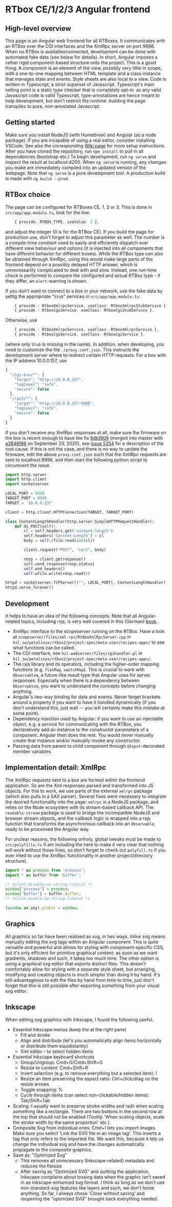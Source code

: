 # RTbox CE/1/2/3 Angular frontend

## High-level overview

This page is an Angular web frontend for all RTBoxes. It communicates with an RTBox over the CGI interfaces and the
XmlRpc server on port 9998. When no RTBox is available/connected, development can be done with automated fake data (see
below for details). In short, Angular imposes a rather rigid component-based structure onto the project. This is a good
thing. A component is an element of the view, possibly very little in scope, with a one-to-one mapping between HTML
template and a class instance that manages state and events. Style sheets are also local to a view. Code is written in
Typescript, a strict superset of Javascript. Typescript's main selling point is a static type checker that is completely
opt-in: as any valid Javascript code is valid Typescript, type-annotations are hence meant to help development, but
don't restrict the runtime: building the page transpiles to pure, non-annotated Javascript.

## Getting started

Make sure you install NodeJS (with Homebrew) and Angular (as a node package). If you are incapable of using a real
editor, consider installing VSCode. See also the corresponding [Wiki
page](https://intranet.plexim.com/mediawiki/index.php/Angular_on_MacOS) for more setup instructions. After you have
cloned the repository, run `npm install` to pull in all dependencies (bootstrap etc.) To begin development, run `ng
serve` and inspect the result at localhost:4200. When `ng serve` is running, any changes you make are immediately
compiled into an updated version of the webpage. Note that `ng serve` is a pure development tool. A production build is
made with `ng build --prod`.

## RTBox choice

The page can be configured for RTBoxes CE, 1, 2 or 3. This is done in `src/app/app.module.ts`, look for the line:
```typescript
    { provide: RTBOX_TYPE, useValue: 2 },
```
and adjust the integer (0 is for the RTBox CE). If you build the page for production use, don't forget to adjust this
parameter as well. The number is a compile-time constant used to easily and efficiently dispatch over different view
behaviour and options (it is injected into all components that have different behavior for different boxes). While the
RTBox type can also be obtained through XmlRpc, using this would make large parts of the frontend depend on a possibly
delayed HTTP answer, which is unnecessarilly complicated to deal with and slow. Instead, one run-time check is performed
to compare the configured and actual RTBox type - if they differ, an `alert`-warning is shown.

If you don't want to connect to a box in your network, use the fake data by settig the appropriate "`Stub`" services in
`src/app/app.module.ts`:
```typescript
    { provide : RtboxXmlrpcService, useClass: RtboxXmlrpcStubService },
    { provide : RtboxCgiService, useClass: RtboxCgiStubService },
```
Otherwise, use
```typescript
    { provide : RtboxXmlrpcService, useClass: RtboxXmlrpcService },
    { provide : RtboxCgiService, useClass: RtboxCgiService },
```
(where only `Stub` is missing in the name). In addition, when developing, you need to customize the file
`./proxy.conf.json`. This instructs the development server where to redirect certain HTTP requests. For a box with the
IP address 10.0.0.157, use
```javascript
{
  "/cgi-bin/*": {
    "target": "http://10.0.0.157",
    "logLevel": "info",
    "secure": false
  },
  "/rpc2/*": {
    "target": "http://10.0.0.157:9998",
    "logLevel": "info",
    "secure": false
  }
}
```
If you don't receive any XmlRpc responses at all, make sure the firmware on the box is recent enough to have the fix
[6db1909](https://gitlab.plexim.com/hil/hil_sw/-/commit/6db1909068aa952e5cd139c54eace79129ef0bdf) (merged into master
with [a3846f86](https://gitlab.plexim.com/hil/hil_sw/-/commit/a3846f8684e95abacc8897156588afd7968c161d) on September 23,
2020), see [issue 5254](https://gitlab.plexim.com/hil/hil_sw/-/issues/5254) for a description of the root cause. If this
is not the case, and there is no way to update the firmware, edit the above `proxy.conf.json` such that the XmlRpc
requests are sent to localhost:9998, and then start the following python script to circumvent the issue.
```python
import http.server
import http.client
import socketserver

LOCAL_PORT = 9998
TARGET_PORT = 9998
TARGET = '10.0.0.237'

client = http.client.HTTPConnection(TARGET, TARGET_PORT)

class ContentLengthHandler(http.server.SimpleHTTPRequestHandler):
    def do_POST(self):
        cl = self.headers.get('content-length')
        self.headers['Content-Length'] = cl
        body = self.rfile.read(int(cl))

        client.request("POST", "rpc2", body)

        resp = client.getresponse()
        self.send_response(resp.status)
        self.end_headers()
        self.wfile.write(resp.read())

httpd = socketserver.TCPServer(("", LOCAL_PORT), ContentLengthHandler)
httpd.serve_forever()
```

## Development

It helps to have an idea of the following concepts. Note that all Angular-related topics, including rxjs, is very well
covered in this (German) [book](https://angular-buch.com/).

- XmlRpc interface to the scopeserver running on the RTBox. Have a look at
  `scopeserver/files/xml-rpc/RtBoxXmlRpcServer.cpp` in `hil_sw/petalinux/rtbox2/project-spec/meta-user/recipes-apps/` to
  see what functions can be called.
- The CGI interface, see `hil-webserver/files/cgihandler.pl` in
  `hil_sw/petalinux/rtbox2/project-spec/meta-user/recipes-apps/`.
- The rxjs library and its operators, including the higher-order mapping functions (e.g. `flatMap`, `switchMap`). This
  is crucial to work with `Observable`s, a future-like result type that Angular uses for server responses. Especially
  when there is a dependency between `Observable`s, you want to understand the concepts before changing anything.
- Angular's two-way binding for data and events. Never forget brackets around a property if you want to have it handled
  dynamically (if you don't understand this, just wait -- you will certainly make this mistake at some point).
- Dependency injection used by Angular: if you want to use an injectable object, e.g. a service for communicating with
  the RTBox, you declaratively add an instance to the constructor parameters of a component. Angular then does the rest.
  You would _never_ manually create that instance and/or manually invoke any constructor.
- Passing data from parent to child component through `@Input`-decorated member variables

## Implementation detail: XmlRpc

The XmlRpc requests sent to a box are formed within the frontend application. So are the Xml responses parsed and
transformed into JS objects. For this to work, we use parts of the external `xmlrpc` package (which also pulls in a SAX
parser). Several fixes were necessary to integrate the desired functionality into the page: `xmlrpc` is a NodeJS
package, and relies on the Node ecosystem with its stream-based callback API. The `readable-stream` package is used to
bridge the incompatible NodeJS and browser stream objects, and the callback logic is wrapped into a rxjs function that
transforms the asynchronous callback into an `Observable`, ready to be processed the Angular way.

For unclear reasons, the following unholy, global tweaks must be made to `src/polyfills.ts` (I am including the here to
make it very clear that nothing will work without those lines, so don't forget to check out `polyfill.ts` if you ever
inted to use the XmlRpc functionality in another project/directory structure).
```javascript
import * as process from 'process';
import * as buffer from 'buffer';

/* tslint:disable:no-string-literal */
window['process'] = process;
window['Buffer'] = buffer.Buffer;
/* tslint:enable:no-string-literal */

(window as any).global = window;
```

## Graphics

All graphics so far have been realised as svg, in two ways. _Inline_ svg means manually editing the svg tags within an
Angular component. This is quite versatile and powerful and allows for styling with component-specific CSS, but it's
only efficient for primitive graphical content: as soon as we want gradients, shadows and such, it takes too much time.
The other option is using a graphical svg editor that exports distinct files. This doesn't comfortably allow for styling
with a separate style sheet, but arranging, modifying and creating objects is much simpler than doing it by hand. It's
still advantageous to edit the files by hand from time to time, just don't forget that this is still possible after
exporting something from your visual svg editor.

## Inkscape

When editing svg graphics with Inkscape, I found the following useful.

- Essential Inkscape menus (keep the at the right pane)
  * Fill and stroke
  * Align and distribute (let's you automatically align items horizontally or distribute them equidistantly)
  * Xml editor - to select hidden items
- Essential Inkscape keyboard shortcuts
  * Group/Ungroup: Cmd+G/Cmd+Shift+G
  * Resize to content: Cmd+Shift+R
  * Invert selection (e.g. to remove everything but a selected item): !
  * Resize an item preserving the aspect ratio: Ctrl+click/drag on the resize arrows
  * Toggle snapping: %
  * Cycle through items (can select non-clickable/hidden items): Tab/Shift+Tab
- Scaling: I usually want to preserve stroke widths and radii when scaling something like a rectangle. There are two
  buttons in the second row at the top that should _not_ be enabled (Tooltip 'When scaling objects, scale the stroke
  width by the same proportion' etc.).
- Composite Svg from individual ones: Cmd+I lets you import images. Make sure you select 'Link the SVG file in an image
  tag'. This inserts a tag that only refers to the imported file. We want this, because it lets us change the individual
  svg and have the changes automatically propagate to the composite graphics.
- Save as: "Optimized Svg"
  * This removes all unnecessary (Inkscape-related) metadata and reduces the filesize
  * After saving as "Optimized SVG" and quitting the application, Inkscape complains about loosing data when the graphic
    isn't saved in an Inkscape-enhanced svg format. I think as long as we don't use non-standard-svg features like
    layers and such, we don't loose anything. So far, I always chose 'Close without saving' and reopening the "optimized
    SVG" brought back everything needed.

